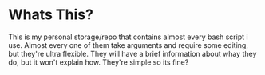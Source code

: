 # Whats This?

This is my personal storage/repo that contains almost every bash script i use. Almost every one of them take arguments and require some editing, but they're ultra flexible.
They will have a brief information about whay they do, but it won't explain how. They're simple so its fine?

